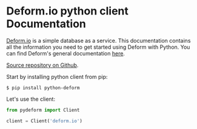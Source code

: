 <h1>Deform.io python client Documentation</h1>

[Deform.io](https://deform.io/) is a simple database as a service.
This documentation contains all the information you need
to get started using Deform with Python. You can find Deform's
general documentation [here](http://deformio.github.io/docs/).

[Source repository on Github](https://github.com/deformio/python-deform).

Start by installing python client from pip:

```
$ pip install python-deform
```

Let's use the client:

```python
from pydeform import Client

client = Client('deform.io')
```
